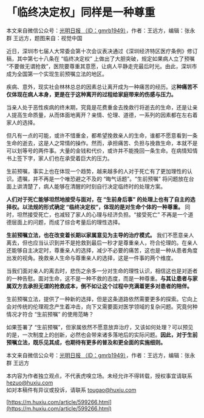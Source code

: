 # 「临终决定权」同样是一种尊重
本文来自微信公众号：[光明日报 （ID：gmrb1949）](http://mp.weixin.qq.com/s?__biz=MjM5NzM0MzQ4MQ==&mid=2654754980&idx=1&sn=580bc341a53bb2c54d65631789d823bb&chksm=bd1381328a6408242ebab047dabae13c6b238e3a1a6f946034a12351d41559cea9b51fa300b4#rd)，作者：王远方，编辑：张永群 王远方，题图来自：视觉中国

近日，深圳市七届人大常委会第十次会议表决通过《深圳经济特区医疗条例》修订稿，其中第七十八条在 “临终决定权” 上做出了大胆突破，规定如果病人立了预嘱 “不要做无谓抢救”，医院要尊重其意愿，让病人平静走完最后时光。由此，深圳市成为全国第一个实现生前预嘱立法的地区。

疾病、意外，现实社会林林总总的因素总让离开成为一种痛苦的经历。这**种痛苦不仅体现在病人本身，更是在于这种离开的过程给家庭带来的伤感与压力。** 

当亲人处于恶性疾病的终末期，究竟是花费重金去挽救行将逝去的生命，还是让亲人提高生命质量，从而体面地离开？亲情、伦理、道德，一系列的因素都在左右着家人的选择。

但凡有一点的可能，或许不惜重金，都希望挽救亲人的生命，谁都不愿意看到一条生命的逝去，这是人之常情的操作。然而，承担痛苦、负担与挽救生命，本就不是可以划等号的两件事。大量的金钱和代价，或许并不能挽回一条生命。在病情知情书上签下字，家人们也在承受着巨大的压力。

生前预嘱，事实上也在体现一个趋势，越来越多的人对于死亡有了更加理性的认识。遗嘱，并不再是一个唯恐避之不及的 “晦气话题”。“生前预嘱” 将问题放在台面上讲清楚了，病人能够在清醒的时刻自行决定临终时的处理方案。

**人们对于死亡能够坦然地接受与面对，在 “生前身后事” 的处理上也有了自主的选择权。以法规的形式确定 “临终决定权”，体现的是对生命个体的一种尊重。** 同时，坦然接受死亡，也减轻了家人的心理与经济负担。“接受死亡” 不再是一个道德层面上的问题，而成了综合考量后的理性选择。

**生前预嘱立法，也在改变着长期以家属意见为主导的治疗模式。** 我们不愿意亲人离去，但也应当认识到并不是抢救到最后一秒才是尊重亲人，符合伦理的。在亲人还能够自主决定时，尊重亲人的选择，减少不必要的痛苦，这也是一种从患者角度出发的视角。挽救亲人生命与尊重亲人的选择，这是一件事的两个维度。

当我们面对亲人的离去时，悲伤之余多一分对生命的理性认识，相信这也是对逝者的一种告慰。面对生命，这不是一种不救的态度，而是一种尊重。**与其让患者与家属双方去承担无谓的抢救成本，倒不如让这个过程中充满着更多对患者的陪伴。** 

生前预嘱立法，提供了一种新的选择，但是这条道路依然需要更多的探索。它向上会对传统的伦理观念产生着冲击，向下又需要面对医学领域的复杂问题。究竟何种情况才符合 “生前预嘱” 的使用范畴？

如果签署了 “生前预嘱”，但家属依然不愿意放弃治疗，又该如何处理？可以预见的是，一次制度上的创新，必然也会带来诸多落地后的实际问题。**因此，对于生前预嘱立法，既乐见其成，也期待有更多的普及和更全面的实施细则。** 

本文来自微信公众号：[光明日报 （ID：gmrb1949）](http://mp.weixin.qq.com/s?__biz=MjM5NzM0MzQ4MQ==&mid=2654754980&idx=1&sn=580bc341a53bb2c54d65631789d823bb&chksm=bd1381328a6408242ebab047dabae13c6b238e3a1a6f946034a12351d41559cea9b51fa300b4#rd)，作者：王远方，编辑：张永群 王远方

本内容为作者独立观点，不代表虎嗅立场。未经允许不得转载，授权事宜请联系 hezuo@huxiu.com  
如对本稿件有异议或投诉，请联系 tougao@huxiu.com

 [https://m.huxiu.com/article/599266.html](https://m.huxiu.com/article/599266.html)
